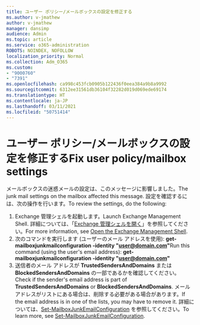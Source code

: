 ```yaml
---
title: ユーザー ポリシー/メールボックスの設定を修正する
ms.author: v-jmathew
author: v-jmathew
manager: dansimp
audience: Admin
ms.topic: article
ms.service: o365-administration
ROBOTS: NOINDEX, NOFOLLOW
localization_priority: Normal
ms.collection: Adm_O365
ms.custom:
- "9000760"
- "7391"
ms.openlocfilehash: ca998c453fcb0905b122436f0eea384a9b8a9992
ms.sourcegitcommit: 6312ee31561db36104f32282d019d069ede69174
ms.translationtype: HT
ms.contentlocale: ja-JP
ms.lasthandoff: 03/11/2021
ms.locfileid: "50751414"
---
```

# <a name="fix-user-policymailbox-settings"></a><span data-ttu-id="dc3de-102">ユーザー ポリシー/メールボックスの設定を修正する</span><span class="sxs-lookup"><span data-stu-id="dc3de-102">Fix user policy/mailbox settings</span></span>

<span data-ttu-id="dc3de-103">メールボックスの迷惑メールの設定は、このメッセージに影響しました。</span><span class="sxs-lookup"><span data-stu-id="dc3de-103">The junk mail settings on the mailbox affected this message.</span></span> <span data-ttu-id="dc3de-104">設定を確認するには、次の操作を行います。</span><span class="sxs-lookup"><span data-stu-id="dc3de-104">To review the settings, do the following:</span></span>

1. <span data-ttu-id="dc3de-105">Exchange 管理シェルを起動します。</span><span class="sxs-lookup"><span data-stu-id="dc3de-105">Launch Exchange Management Shell.</span></span> <span data-ttu-id="dc3de-106">詳細については、「[Exchange 管理シェルを開く](https://go.microsoft.com/fwlink/?linkid=2101432)」を参照してください。</span><span class="sxs-lookup"><span data-stu-id="dc3de-106">For more information, see [Open the Exchange Management Shell](https://go.microsoft.com/fwlink/?linkid=2101432).</span></span>
2. <span data-ttu-id="dc3de-107">次のコマンドを実行します (ユーザーのメール アドレスを使用):  **get-mailboxjunkmailconfiguration -identity "user@domain.com"**</span><span class="sxs-lookup"><span data-stu-id="dc3de-107">Run this command (using the user's email address):  **get-mailboxjunkmailconfiguration -identity "user@domain.com"**</span></span>
3. <span data-ttu-id="dc3de-108">送信者のメール アドレスが **TrustedSendersAndDomains** または **BlockedSendersAndDomains** の一部であるかを確認してください。</span><span class="sxs-lookup"><span data-stu-id="dc3de-108">Check if the sender's email address is part of **TrustedSendersAndDomains** or **BlockedSendersAndDomains**.</span></span> <span data-ttu-id="dc3de-109">メール アドレスがリストにある場合は、削除する必要がある場合があります。</span><span class="sxs-lookup"><span data-stu-id="dc3de-109">If the email address is in one of the lists, you may have to remove it.</span></span> <span data-ttu-id="dc3de-110">詳細については、[Set-MailboxJunkEmailConfiguration](https://go.microsoft.com/fwlink/?linkid=2101047) を参照してください。</span><span class="sxs-lookup"><span data-stu-id="dc3de-110">To learn more, see [Set-MailboxJunkEmailConfiguration](https://go.microsoft.com/fwlink/?linkid=2101047).</span></span>
